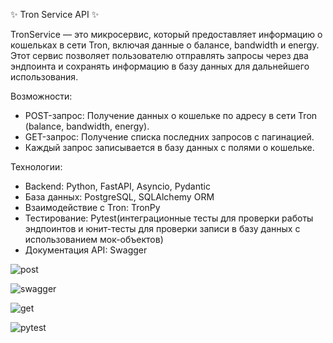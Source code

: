 ✨ Tron Service API ✨

TronService — это микросервис, который предоставляет информацию о кошельках в сети Tron, включая данные о балансе, bandwidth и energy. Этот сервис позволяет пользователю отправлять запросы через два эндпоинта и сохранять информацию в базу данных для дальнейшего использования.

Возможности:
- POST-запрос: Получение данных о кошельке по адресу в сети Tron (balance, bandwidth, energy).
- GET-запрос: Получение списка последних запросов с пагинацией.
- Каждый запрос записывается в базу данных с полями о кошельке.
	
Технологии:
- Backend: Python, FastAPI, Asyncio, Pydantic
- База данных: PostgreSQL, SQLAlchemy ORM
- Взаимодействие с Tron: TronPy
- Тестирование: Pytest(интеграционные тесты для проверки работы эндпоинтов и юнит-тесты для проверки записи в базу данных с использованием мок-объектов)
- Документация API: Swagger 
 
![post](https://github.com/user-attachments/assets/83b51cd7-1cc8-4bbd-8e84-51d29a80dbec)

![swagger](https://github.com/user-attachments/assets/0a47d57f-3a66-44c1-aba8-af30197f7641)

![get](https://github.com/user-attachments/assets/3891fb6e-1a86-4228-b6f6-a881544b5007)

![pytest](https://github.com/user-attachments/assets/90f21511-f3b0-4f37-9b15-5f2007caed00)


